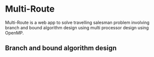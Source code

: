 # Multi-Route

Multi-Route is a web app to solve travelling salesman problem involving branch and bound algorithm design using multi processor design using OpenMP.

## Branch and bound algorithm design